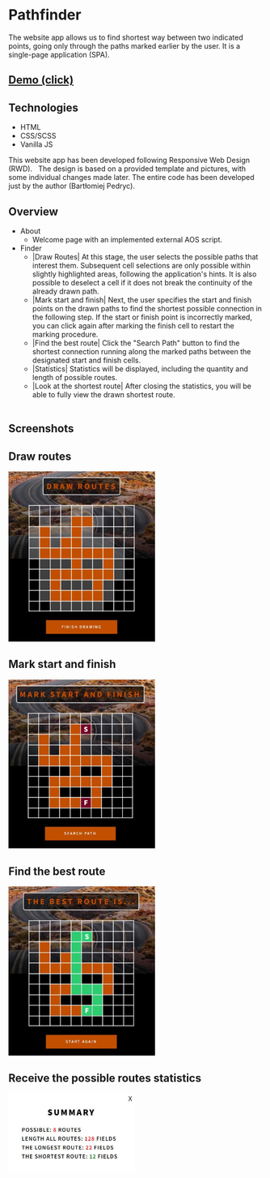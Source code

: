# Pathfinder

The website app allows us to find shortest way between two indicated points, going only through the paths marked earlier by the user. It is a single-page application (SPA). 

## [Demo (click)](https://pathfinder.bpedryc83.repl.co/#/about)

## Technologies

- HTML
- CSS/SCSS
- Vanilla JS

This website app has been developed following Responsive Web Design (RWD).
  &nbsp;
The design is based on a provided template and pictures, with some individual changes made later. The entire code has been developed just by the author (Bartłomiej Pedryc).

## Overview

* About 
  * Welcome page with an implemented external AOS script.
  &nbsp;
* Finder
  * |Draw Routes| At this stage, the user selects the possible paths that interest them. Subsequent cell selections are only possible within slightly highlighted areas, following the application's hints. It is also possible to deselect a cell if it does not break the continuity of the already drawn path.
  * |Mark start and finish| 
Next, the user specifies the start and finish points on the drawn paths to find the shortest possible connection in the following step. If the start or finish point is incorrectly marked, you can click again after marking the finish cell to restart the marking procedure.
  * |Find the best route| Click the "Search Path" button to find the shortest connection running along the marked paths between the designated start and finish cells.
  * |Statistics| Statistics will be displayed, including the quantity and length of possible routes.
  * |Look at the shortest route| After closing the statistics, you will be able to fully view the drawn shortest route.  
  &nbsp;

## Screenshots

## Draw routes
  <img src="src/images/draw_routes.jpg" width="290" />
  
## Mark start and finish  
  <img src="src/images/mark_start_and_finish.jpg" width="290" />
 
## Find the best route
  <img src="src/images/the_best_route.jpg" width="290" />

## Receive the possible routes statistics  
  <img src="src/images/summary.jpg" width="250" />
